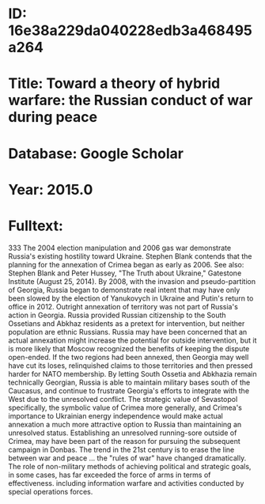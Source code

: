 # ID: 16e38a229da040228edb3a468495a264
# Title: Toward a theory of hybrid warfare: the Russian conduct of war during peace
# Database: Google Scholar
# Year: 2015.0
# Fulltext:
333 The 2004 election manipulation and 2006 gas war demonstrate Russia's existing hostility toward Ukraine.
Stephen Blank contends that the planning for the annexation of Crimea began as early as 2006.
See also: Stephen Blank and Peter Hussey, "The Truth about Ukraine," Gatestone Institute (August 25,  2014).
By 2008, with the invasion and pseudo-partition of Georgia, Russia began to demonstrate real intent that may have only been slowed by the election of Yanukovych in Ukraine and Putin's return to office in 2012.
Outright annexation of territory was not part of Russia's action in Georgia.
Russia provided Russian citizenship to the South Ossetians and Abkhaz residents as a pretext for intervention, but neither population are ethnic Russians.
Russia may have been concerned that an actual annexation might increase the potential for outside intervention, but it is more likely that Moscow recognized the benefits of keeping the dispute open-ended.
If the two regions had been annexed, then Georgia may well have cut its loses, relinquished claims to those territories and then pressed harder for NATO membership.
By letting South Ossetia and Abkhazia remain technically Georgian, Russia is able to maintain military bases south of the Caucasus, and continue to frustrate Georgia's efforts to integrate with the West due to the unresolved conflict.
The strategic value of Sevastopol specifically, the symbolic value of Crimea more generally, and Crimea's importance to Ukrainian energy independence would make actual annexation a much more attractive option to Russia than maintaining an unresolved status.
Establishing an unresolved running-sore outside of Crimea, may have been part of the reason for pursuing the subsequent campaign in Donbas.
The trend in the 21st century is to erase the line between war and peace … the "rules of war" have changed dramatically.
The role of non-military methods of achieving political and strategic goals, in some cases, has far exceeded the force of arms in terms of effectiveness.
including information warfare and activities conducted by special operations forces.
